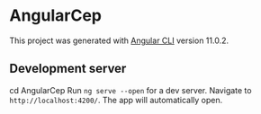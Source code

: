 # AngularCep

This project was generated with [Angular CLI](https://github.com/angular/angular-cli) version 11.0.2.

## Development server
cd AngularCep
Run `ng serve --open` for a dev server. Navigate to `http://localhost:4200/`. The app will automatically open.
